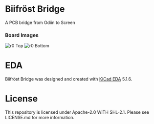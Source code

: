 # Biifröst Bridge
A PCB bridge from Odiin to Screen

### Board Images
![r0 Top](https://github.com/nitz/Biifrost/blob/master/.images/r0-top.png?raw=true "Revision 0 Top") ![r0 Bottom](https://github.com/nitz/Biifrost/blob/master/.images/r0-bottom.png?raw=true "Revision 0 Bottom")

# EDA
Biifröst Bridge was designed and created with [KiCad EDA](https://kicad-pcb.org/) 5.1.6.

# License
This repository is licensed under Apache-2.0 WITH SHL-2.1. Please see LICENSE.md for more information.
